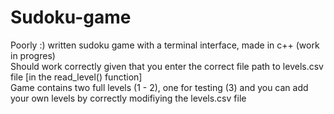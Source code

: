 # Sudoku-game
 Poorly :) written sudoku game with a terminal interface, made in c++ (work in progres)  
 Should work correctly given that you enter the correct file path to levels.csv file [in the read_level() function]  
 Game contains two full levels (1 - 2), one for testing (3) and you can add your own levels by correctly modifiying the levels.csv file
